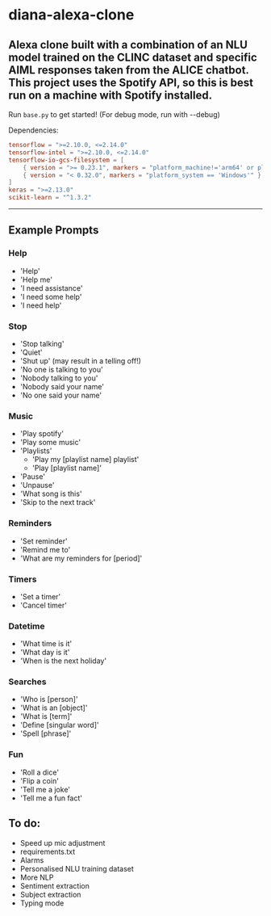 # diana-alexa-clone
Alexa clone built with a combination of an NLU model trained on the CLINC dataset and specific AIML responses taken from the ALICE chatbot.
This project uses the Spotify API, so this is best run on a machine with Spotify installed.
---
Run ```base.py``` to get started! (For debug mode, run with --debug)

Dependencies:

```toml
tensorflow = ">=2.10.0, <=2.14.0"
tensorflow-intel = ">=2.10.0, <=2.14.0"
tensorflow-io-gcs-filesystem = [
    { version = ">= 0.23.1", markers = "platform_machine!='arm64' or platform_system!='Darwin'" },
    { version = "< 0.32.0", markers = "platform_system == 'Windows'" }
]
keras = ">=2.13.0"
scikit-learn = "^1.3.2"
```

---
## Example Prompts

### Help
- 'Help'
- 'Help me'
- 'I need assistance'
- 'I need some help'
- 'I need help'

### Stop
- 'Stop talking'
- 'Quiet'
- 'Shut up' (may result in a telling off!)
- 'No one is talking to you'
- 'Nobody talking to you'
- 'Nobody said your name'
- 'No one said your name'

### Music
- 'Play spotify'
- 'Play some music'
- 'Playlists'
  - 'Play my \[playlist name] playlist'
  - 'Play \[playlist name]'
- 'Pause'
- 'Unpause'
- 'What song is this'
- 'Skip to the next track'

### Reminders
- 'Set reminder'
- 'Remind me to'
- 'What are my reminders for \[period]'

### Timers
- 'Set a timer'
- 'Cancel timer'

### Datetime
- 'What time is it'
- 'What day is it'
- 'When is the next holiday'
	
### Searches
- 'Who is \[person]'
- 'What is an \[object]'
- 'What is \[term]'
- 'Define \[singular word]'
- 'Spell \[phrase]'

### Fun
- 'Roll a dice'
- 'Flip a coin'
- 'Tell me a joke'
- 'Tell me a fun fact'

## To do:
- Speed up mic adjustment
- requirements.txt
- Alarms
- Personalised NLU training dataset
- More NLP
- Sentiment extraction
- Subject extraction
- Typing mode
